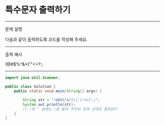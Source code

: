# 특수문자 출력하기
---
문제 설명

다음과 같이 출력하도록 코드를 작성해 주세요.

---

출력 예시

!@#$%^&*(\'"<>?:;

---
``` Java
import java.util.Scanner;

public class Solution {
    public static void main(String[] args) {
        
        String str = "!@#$%^&*(\\'\"<>?:;";
        System.out.println(str);
        // \와 " 앞에는 \을 붙여 주어야 원래 상태로 출력된다
    }
}
```
